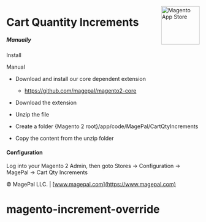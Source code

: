 <a href="http://www.magepal.com" title="Magento Extension Store" ><img src="https://image.ibb.co/dHBkYH/Magepal_logo.png" width="100" align="right" alt="Magento App Store" /></a>

# Cart Quantity Increments

##### Manually
Install 

Manual
* Download and install our core dependent extension
    - https://github.com/magepal/magento2-core

* Download the extension
* Unzip the file
* Create a folder {Magento 2 root}/app/code/MagePal/CartQtyIncrements
* Copy the content from the unzip folder

#### Configuration

Log into your Magento 2 Admin, then goto Stores -> Configuration -> MagePal -> Cart Qty Increments

© MagePal LLC. | [www.magepal.com](https://www.magepal.com)

# magento-increment-override
